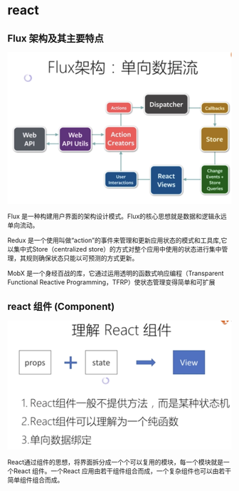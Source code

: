 # react

## Flux 架构及其主要特点
![flux stucture](image.png)

Flux 是一种构建用户界面的架构设计模式。Flux的核心思想就是数据和逻辑永远单向流动。


Redux 是一个使用叫做“action”的事件来管理和更新应用状态的模式和工具库,它以集中式Store（centralized store）的方式对整个应用中使用的状态进行集中管理，其规则确保状态只能以可预测的方式更新。

MobX 是一个身经百战的库，它通过运用透明的函数式响应编程（Transparent Functional Reactive Programming，TFRP）使状态管理变得简单和可扩展


## react 组件 (Component)
![react component](image-1.png)

React通过组件的思想，将界面拆分成一个个可以复用的模块，每一个模块就是一个React 组件。一个React 应用由若干组件组合而成，一个复杂组件也可以由若干简单组件组合而成。